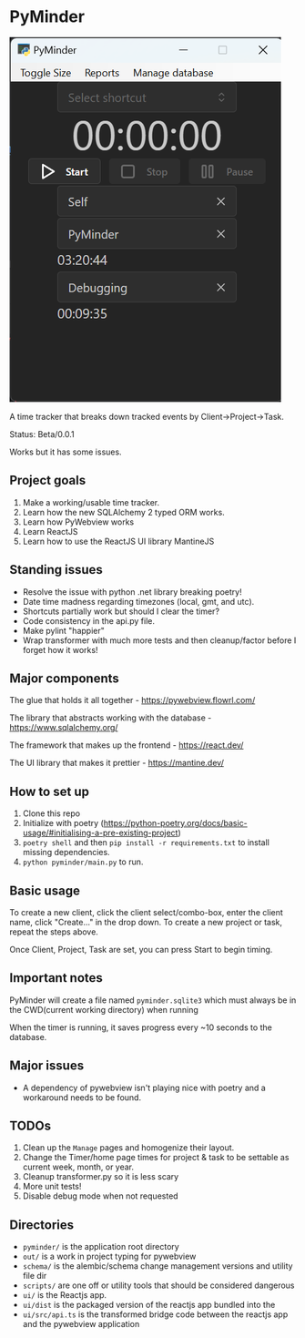 PyMinder
========

![Fullsize of timer app](./imgs/full_size.png)

A time tracker that breaks down tracked events by Client->Project->Task.

Status: Beta/0.0.1

Works but it has some issues.

## Project goals

1. Make a working/usable time tracker.
2. Learn how the new SQLAlchemy 2 typed ORM works.
3. Learn how PyWebview works
4. Learn ReactJS
5. Learn how to use the ReactJS UI library MantineJS

## Standing issues

- Resolve the issue with python .net library breaking poetry!
- Date time madness regarding timezones (local, gmt, and utc).
- Shortcuts partially work but should I clear the timer?
- Code consistency in the api.py file.
- Make pylint "happier"
- Wrap transformer with much more tests and then cleanup/factor before I forget how it works!

## Major components

The glue that holds it all together - 
https://pywebview.flowrl.com/

The library that abstracts working with the database - https://www.sqlalchemy.org/

The framework that makes up the frontend - https://react.dev/

The UI library that makes it prettier - https://mantine.dev/

## How to set up

1. Clone this repo
2. Initialize with poetry (https://python-poetry.org/docs/basic-usage/#initialising-a-pre-existing-project)
3. `poetry shell` and then `pip install -r requirements.txt` to install missing dependencies.
4. `python pyminder/main.py` to run.

## Basic usage

To create a new client, click the client select/combo-box, enter the client name, click "Create..." in the drop down.
To create a new project or task, repeat the steps above.

Once Client, Project, Task are set, you can press Start to begin timing.



## Important notes

PyMinder will create a file named `pyminder.sqlite3` which must always be in the 
CWD(current working directory) when running

When the timer is running, it saves progress every ~10 seconds to the database.


## Major issues

* A dependency of pywebview isn't playing nice with poetry and a workaround needs to be found. 


## TODOs

1. Clean up the `Manage` pages and homogenize their layout.
2. Change the Timer/home page times for project & task to be settable as current week, month, or year.
3. Cleanup transformer.py so it is less scary
4. More unit tests!
5. Disable debug mode when not requested


## Directories

- `pyminder/` is the application root directory
- `out/` is a work in project typing for pywebview
- `schema/` is the alembic/schema change management versions and utility file dir
- `scripts/` are one off or utility tools that should be considered dangerous
- `ui/` is the Reactjs app.
- `ui/dist` is the packaged version of the reactjs app bundled into the
- `ui/src/api.ts` is the transformed bridge code between the reactjs app and the pywebview application

